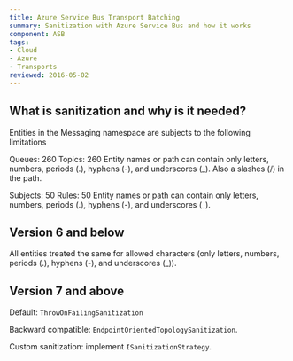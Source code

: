 ```yaml
---
title: Azure Service Bus Transport Batching
summary: Sanitization with Azure Service Bus and how it works
component: ASB
tags:
- Cloud
- Azure
- Transports
reviewed: 2016-05-02
---
```



## What is sanitization and why is it needed?

Entities in the Messaging namespace are subjects to the following limitations

Queues: 260
Topics: 260
	Entity names or path can contain only letters, numbers, periods (.), hyphens (-), and underscores (_). Also a slashes (/) in the path.

Subjects: 50
Rules: 50
	Entity names or path can contain only letters, numbers, periods (.), hyphens (-), and underscores (_).


## Version 6 and below

All entities treated the same for allowed characters (only letters, numbers, periods (.), hyphens (-), and underscores (_)). 

## Version 7 and above

Default: `ThrowOnFailingSanitization`

Backward compatible: `EndpointOrientedTopologySanitization`. 

<upgrade guide info>

Custom sanitization: implement `ISanitizationStrategy`.